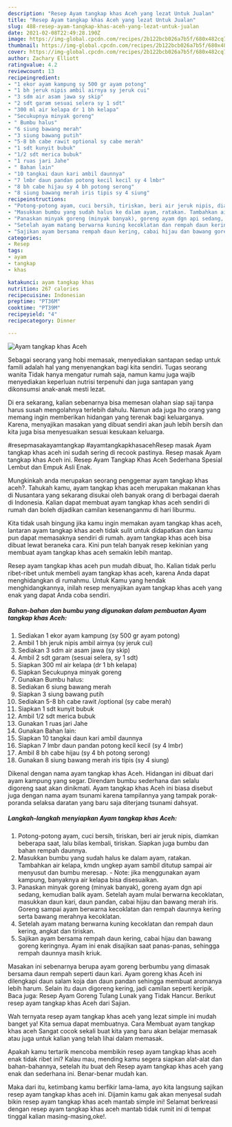 ```yaml
---
description: "Resep Ayam tangkap khas Aceh yang lezat Untuk Jualan"
title: "Resep Ayam tangkap khas Aceh yang lezat Untuk Jualan"
slug: 488-resep-ayam-tangkap-khas-aceh-yang-lezat-untuk-jualan
date: 2021-02-08T22:49:28.190Z
image: https://img-global.cpcdn.com/recipes/2b122bcb026a7b5f/680x482cq70/ayam-tangkap-khas-aceh-foto-resep-utama.jpg
thumbnail: https://img-global.cpcdn.com/recipes/2b122bcb026a7b5f/680x482cq70/ayam-tangkap-khas-aceh-foto-resep-utama.jpg
cover: https://img-global.cpcdn.com/recipes/2b122bcb026a7b5f/680x482cq70/ayam-tangkap-khas-aceh-foto-resep-utama.jpg
author: Zachary Elliott
ratingvalue: 4.2
reviewcount: 13
recipeingredient:
- "1 ekor ayam kampung sy 500 gr ayam potong"
- "1 bh jeruk nipis ambil airnya sy jeruk cui"
- "3 sdm air asam jawa sy skip"
- "2 sdt garam sesuai selera sy 1 sdt"
- "300 ml air kelapa dr 1 bh kelapa"
- "Secukupnya minyak goreng"
- " Bumbu halus"
- "6 siung bawang merah"
- "3 siung bawang putih"
- "5-8 bh cabe rawit optional sy cabe merah"
- "1 sdt kunyit bubuk"
- "1/2 sdt merica bubuk"
- "1 ruas jari Jahe"
- " Bahan lain"
- "10 tangkai daun kari ambil daunnya"
- "7 lmbr daun pandan potong kecil kecil sy 4 lmbr"
- "8 bh cabe hijau sy 4 bh potong serong"
- "8 siung bawang merah iris tipis sy 4 siung"
recipeinstructions:
- "Potong-potong ayam, cuci bersih, tiriskan, beri air jeruk nipis, diamkan beberapa saat, lalu bilas kembali, tiriskan. Siapkan juga bumbu dan bahan rempah daunnya."
- "Masukkan bumbu yang sudah halus ke dalam ayam, ratakan. Tambahkan air kelapa, kmdn ungkep ayam sambil ditutup sampai air menyusut dan bumbu meresap.  Note: jika menggunakan ayam kampung, banyaknya air kelapa bisa disesuaikan."
- "Panaskan minyak goreng (minyak banyak), goreng ayam dgn api sedang, kemudian balik ayam. Setelah ayam mulai berwarna kecoklatan, masukkan daun kari, daun pandan, cabai hijau dan bawang merah iris. Goreng sampai ayam berwarna kecoklatan dan rempah daunnya kering serta bawang merahnya kecoklatan."
- "Setelah ayam matang berwarna kuning kecoklatan dan rempah daun kering, angkat dan tiriskan."
- "Sajikan ayam bersama rempah daun kering, cabai hijau dan bawang goreng keringnya. Ayam ini enak disajikan saat panas-panas, sehingga rempah daunnya masih kriuk."
categories:
- Resep
tags:
- ayam
- tangkap
- khas

katakunci: ayam tangkap khas 
nutrition: 267 calories
recipecuisine: Indonesian
preptime: "PT36M"
cooktime: "PT39M"
recipeyield: "4"
recipecategory: Dinner

---
```



![Ayam tangkap khas Aceh](https://img-global.cpcdn.com/recipes/2b122bcb026a7b5f/680x482cq70/ayam-tangkap-khas-aceh-foto-resep-utama.jpg)

Sebagai seorang yang hobi memasak, menyediakan santapan sedap untuk famili adalah hal yang menyenangkan bagi kita sendiri. Tugas seorang  wanita Tidak hanya mengatur rumah saja, namun kamu juga wajib menyediakan keperluan nutrisi terpenuhi dan juga santapan yang dikonsumsi anak-anak mesti lezat.

Di era  sekarang, kalian sebenarnya bisa memesan olahan siap saji tanpa harus susah mengolahnya terlebih dahulu. Namun ada juga lho orang yang memang ingin memberikan hidangan yang terenak bagi keluarganya. Karena, menyajikan masakan yang dibuat sendiri akan jauh lebih bersih dan kita juga bisa menyesuaikan sesuai kesukaan keluarga. 

#resepmasakayamtangkap #ayamtangkapkhasacehResep masak Ayam tangkap khas aceh ini sudah sering di recook pastinya. Resep masak Ayam tangkap khas Aceh ini. Resep Ayam Tangkap Khas Aceh Sederhana Spesial Lembut dan Empuk Asli Enak.

Mungkinkah anda merupakan seorang penggemar ayam tangkap khas aceh?. Tahukah kamu, ayam tangkap khas aceh merupakan makanan khas di Nusantara yang sekarang disukai oleh banyak orang di berbagai daerah di Indonesia. Kalian dapat membuat ayam tangkap khas aceh sendiri di rumah dan boleh dijadikan camilan kesenanganmu di hari liburmu.

Kita tidak usah bingung jika kamu ingin memakan ayam tangkap khas aceh, lantaran ayam tangkap khas aceh tidak sulit untuk didapatkan dan kamu pun dapat memasaknya sendiri di rumah. ayam tangkap khas aceh bisa dibuat lewat beraneka cara. Kini pun telah banyak resep kekinian yang membuat ayam tangkap khas aceh semakin lebih mantap.

Resep ayam tangkap khas aceh pun mudah dibuat, lho. Kalian tidak perlu ribet-ribet untuk membeli ayam tangkap khas aceh, karena Anda dapat menghidangkan di rumahmu. Untuk Kamu yang hendak menghidangkannya, inilah resep menyajikan ayam tangkap khas aceh yang enak yang dapat Anda coba sendiri.

<!--inarticleads1-->

##### Bahan-bahan dan bumbu yang digunakan dalam pembuatan Ayam tangkap khas Aceh:

1. Sediakan 1 ekor ayam kampung (sy 500 gr ayam potong)
1. Ambil 1 bh jeruk nipis ambil airnya (sy jeruk cui)
1. Sediakan 3 sdm air asam jawa (sy skip)
1. Ambil 2 sdt garam (sesuai selera, sy 1 sdt)
1. Siapkan 300 ml air kelapa (dr 1 bh kelapa)
1. Siapkan Secukupnya minyak goreng
1. Gunakan  Bumbu halus:
1. Sediakan 6 siung bawang merah
1. Siapkan 3 siung bawang putih
1. Sediakan 5-8 bh cabe rawit /optional (sy cabe merah)
1. Siapkan 1 sdt kunyit bubuk
1. Ambil 1/2 sdt merica bubuk
1. Gunakan 1 ruas jari Jahe
1. Gunakan  Bahan lain:
1. Siapkan 10 tangkai daun kari ambil daunnya
1. Siapkan 7 lmbr daun pandan potong kecil kecil (sy 4 lmbr)
1. Ambil 8 bh cabe hijau (sy 4 bh potong serong)
1. Gunakan 8 siung bawang merah iris tipis (sy 4 siung)


Dikenal dengan nama ayam tangkap khas Aceh. Hidangan ini dibuat dari ayam kampung yang segar. Direndam bumbu sederhana dan selalu digoreng saat akan dinikmati. Ayam tangkap khas Aceh ini biasa disebut juga dengan nama ayam tsunami karena tampilannya yang tampak porak-poranda selaksa daratan yang baru saja diterjang tsunami dahsyat. 

<!--inarticleads2-->

##### Langkah-langkah menyiapkan Ayam tangkap khas Aceh:

1. Potong-potong ayam, cuci bersih, tiriskan, beri air jeruk nipis, diamkan beberapa saat, lalu bilas kembali, tiriskan. Siapkan juga bumbu dan bahan rempah daunnya.
1. Masukkan bumbu yang sudah halus ke dalam ayam, ratakan. Tambahkan air kelapa, kmdn ungkep ayam sambil ditutup sampai air menyusut dan bumbu meresap.  - Note: jika menggunakan ayam kampung, banyaknya air kelapa bisa disesuaikan.
1. Panaskan minyak goreng (minyak banyak), goreng ayam dgn api sedang, kemudian balik ayam. Setelah ayam mulai berwarna kecoklatan, masukkan daun kari, daun pandan, cabai hijau dan bawang merah iris. Goreng sampai ayam berwarna kecoklatan dan rempah daunnya kering serta bawang merahnya kecoklatan.
1. Setelah ayam matang berwarna kuning kecoklatan dan rempah daun kering, angkat dan tiriskan.
1. Sajikan ayam bersama rempah daun kering, cabai hijau dan bawang goreng keringnya. Ayam ini enak disajikan saat panas-panas, sehingga rempah daunnya masih kriuk.


Masakan ini sebenarnya berupa ayam goreng berbumbu yang dimasak bersama daun rempah seperti daun kari. Ayam goreng khas Aceh ini dilengkapi daun salam koja dan daun pandan sehingga membuat aromanya lebih harum. Selain itu daun digoreng kering, jadi camilan seperti keripik. Baca juga: Resep Ayam Goreng Tulang Lunak yang Tidak Hancur. Berikut resep ayam tangkap khas Aceh dari Sajian. 

Wah ternyata resep ayam tangkap khas aceh yang lezat simple ini mudah banget ya! Kita semua dapat membuatnya. Cara Membuat ayam tangkap khas aceh Sangat cocok sekali buat kita yang baru akan belajar memasak atau juga untuk kalian yang telah lihai dalam memasak.

Apakah kamu tertarik mencoba membikin resep ayam tangkap khas aceh enak tidak ribet ini? Kalau mau, mending kamu segera siapkan alat-alat dan bahan-bahannya, setelah itu buat deh Resep ayam tangkap khas aceh yang enak dan sederhana ini. Benar-benar mudah kan. 

Maka dari itu, ketimbang kamu berfikir lama-lama, ayo kita langsung sajikan resep ayam tangkap khas aceh ini. Dijamin kamu gak akan menyesal sudah bikin resep ayam tangkap khas aceh mantab simple ini! Selamat berkreasi dengan resep ayam tangkap khas aceh mantab tidak rumit ini di tempat tinggal kalian masing-masing,oke!.

